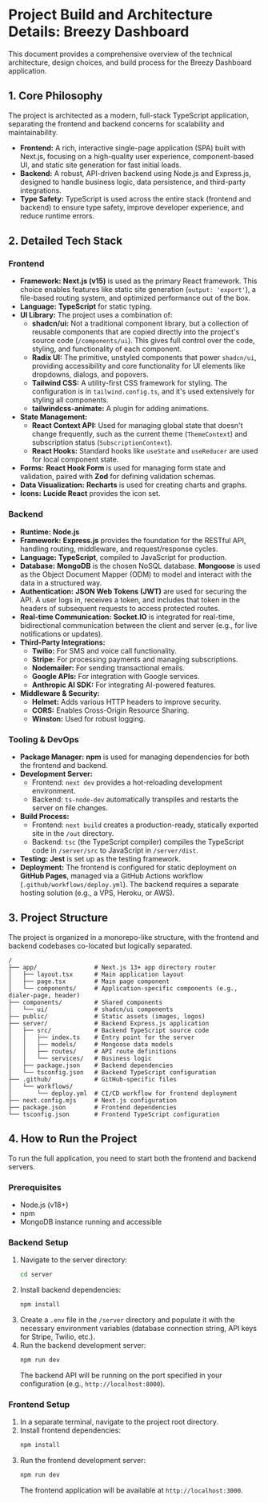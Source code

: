 # Project Build and Architecture Details: Breezy Dashboard

This document provides a comprehensive overview of the technical architecture, design choices, and build process for the Breezy Dashboard application.

## 1. Core Philosophy

The project is architected as a modern, full-stack TypeScript application, separating the frontend and backend concerns for scalability and maintainability.

-   **Frontend:** A rich, interactive single-page application (SPA) built with Next.js, focusing on a high-quality user experience, component-based UI, and static site generation for fast initial loads.
-   **Backend:** A robust, API-driven backend using Node.js and Express.js, designed to handle business logic, data persistence, and third-party integrations.
-   **Type Safety:** TypeScript is used across the entire stack (frontend and backend) to ensure type safety, improve developer experience, and reduce runtime errors.

## 2. Detailed Tech Stack

### Frontend

-   **Framework:** **Next.js (v15)** is used as the primary React framework. This choice enables features like static site generation (`output: 'export'`), a file-based routing system, and optimized performance out of the box.
-   **Language:** **TypeScript** for static typing.
-   **UI Library:** The project uses a combination of:
    -   **shadcn/ui:** Not a traditional component library, but a collection of reusable components that are copied directly into the project's source code (`/components/ui`). This gives full control over the code, styling, and functionality of each component.
    -   **Radix UI:** The primitive, unstyled components that power `shadcn/ui`, providing accessibility and core functionality for UI elements like dropdowns, dialogs, and popovers.
    -   **Tailwind CSS:** A utility-first CSS framework for styling. The configuration is in `tailwind.config.ts`, and it's used extensively for styling all components.
    -   **tailwindcss-animate:** A plugin for adding animations.
-   **State Management:**
    -   **React Context API:** Used for managing global state that doesn't change frequently, such as the current theme (`ThemeContext`) and subscription status (`SubscriptionContext`).
    -   **React Hooks:** Standard hooks like `useState` and `useReducer` are used for local component state.
-   **Forms:** **React Hook Form** is used for managing form state and validation, paired with **Zod** for defining validation schemas.
-   **Data Visualization:** **Recharts** is used for creating charts and graphs.
-   **Icons:** **Lucide React** provides the icon set.

### Backend

-   **Runtime:** **Node.js**
-   **Framework:** **Express.js** provides the foundation for the RESTful API, handling routing, middleware, and request/response cycles.
-   **Language:** **TypeScript**, compiled to JavaScript for production.
-   **Database:** **MongoDB** is the chosen NoSQL database. **Mongoose** is used as the Object Document Mapper (ODM) to model and interact with the data in a structured way.
-   **Authentication:** **JSON Web Tokens (JWT)** are used for securing the API. A user logs in, receives a token, and includes that token in the headers of subsequent requests to access protected routes.
-   **Real-time Communication:** **Socket.IO** is integrated for real-time, bidirectional communication between the client and server (e.g., for live notifications or updates).
-   **Third-Party Integrations:**
    -   **Twilio:** For SMS and voice call functionality.
    -   **Stripe:** For processing payments and managing subscriptions.
    -   **Nodemailer:** For sending transactional emails.
    -   **Google APIs:** For integration with Google services.
    -   **Anthropic AI SDK:** For integrating AI-powered features.
-   **Middleware & Security:**
    -   **Helmet:** Adds various HTTP headers to improve security.
    -   **CORS:** Enables Cross-Origin Resource Sharing.
    -   **Winston:** Used for robust logging.

### Tooling & DevOps

-   **Package Manager:** **npm** is used for managing dependencies for both the frontend and backend.
-   **Development Server:**
    -   Frontend: `next dev` provides a hot-reloading development environment.
    -   Backend: `ts-node-dev` automatically transpiles and restarts the server on file changes.
-   **Build Process:**
    -   Frontend: `next build` creates a production-ready, statically exported site in the `/out` directory.
    -   Backend: `tsc` (the TypeScript compiler) compiles the TypeScript code in `/server/src` to JavaScript in `/server/dist`.
-   **Testing:** **Jest** is set up as the testing framework.
-   **Deployment:** The frontend is configured for static deployment on **GitHub Pages**, managed via a GitHub Actions workflow (`.github/workflows/deploy.yml`). The backend requires a separate hosting solution (e.g., a VPS, Heroku, or AWS).

## 3. Project Structure

The project is organized in a monorepo-like structure, with the frontend and backend codebases co-located but logically separated.

```
/
├── app/                # Next.js 13+ app directory router
│   ├── layout.tsx      # Main application layout
│   ├── page.tsx        # Main page component
│   └── components/     # Application-specific components (e.g., dialer-page, header)
├── components/         # Shared components
│   └── ui/             # shadcn/ui components
├── public/             # Static assets (images, logos)
├── server/             # Backend Express.js application
│   ├── src/            # Backend TypeScript source code
│   │   ├── index.ts    # Entry point for the server
│   │   ├── models/     # Mongoose data models
│   │   ├── routes/     # API route definitions
│   │   └── services/   # Business logic
│   ├── package.json    # Backend dependencies
│   └── tsconfig.json   # Backend TypeScript configuration
├── .github/            # GitHub-specific files
│   └── workflows/
│       └── deploy.yml  # CI/CD workflow for frontend deployment
├── next.config.mjs     # Next.js configuration
├── package.json        # Frontend dependencies
└── tsconfig.json       # Frontend TypeScript configuration
```

## 4. How to Run the Project

To run the full application, you need to start both the frontend and backend servers.

### Prerequisites

-   Node.js (v18+)
-   npm
-   MongoDB instance running and accessible

### Backend Setup

1.  Navigate to the server directory:
    ```bash
    cd server
    ```
2.  Install backend dependencies:
    ```bash
    npm install
    ```
3.  Create a `.env` file in the `/server` directory and populate it with the necessary environment variables (database connection string, API keys for Stripe, Twilio, etc.).
4.  Run the backend development server:
    ```bash
    npm run dev
    ```
    The backend API will be running on the port specified in your configuration (e.g., `http://localhost:8000`).

### Frontend Setup

1.  In a separate terminal, navigate to the project root directory.
2.  Install frontend dependencies:
    ```bash
    npm install
    ```
3.  Run the frontend development server:
    ```bash
    npm run dev
    ```
    The frontend application will be available at `http://localhost:3000`.
